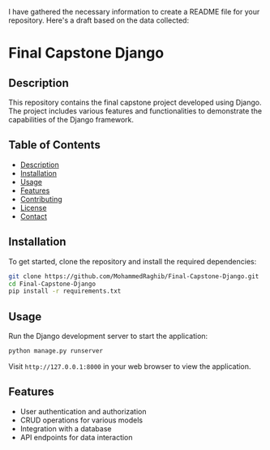I have gathered the necessary information to create a README file for your repository. Here's a draft based on the data collected:

# Final Capstone Django

## Description
This repository contains the final capstone project developed using Django. The project includes various features and functionalities to demonstrate the capabilities of the Django framework.

## Table of Contents
- [Description](#description)
- [Installation](#installation)
- [Usage](#usage)
- [Features](#features)
- [Contributing](#contributing)
- [License](#license)
- [Contact](#contact)

## Installation
To get started, clone the repository and install the required dependencies:
```bash
git clone https://github.com/MohammedRaghib/Final-Capstone-Django.git
cd Final-Capstone-Django
pip install -r requirements.txt
```

## Usage
Run the Django development server to start the application:
```bash
python manage.py runserver
```
Visit `http://127.0.0.1:8000` in your web browser to view the application.

## Features
- User authentication and authorization
- CRUD operations for various models
- Integration with a database
- API endpoints for data interaction
